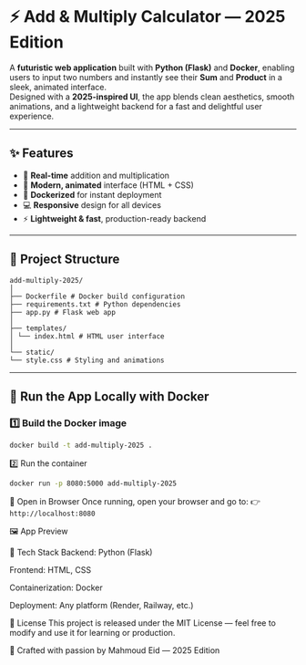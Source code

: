 # ⚡ Add & Multiply Calculator — 2025 Edition

A **futuristic web application** built with **Python (Flask)** and **Docker**, enabling users to input two numbers and instantly see their **Sum** and **Product** in a sleek, animated interface.  
Designed with a **2025-inspired UI**, the app blends clean aesthetics, smooth animations, and a lightweight backend for a fast and delightful user experience.

---

## ✨ Features

- 🧮 **Real-time** addition and multiplication  
- 🎨 **Modern, animated** interface (HTML + CSS)  
- 🐳 **Dockerized** for instant deployment  
- 💻 **Responsive** design for all devices  
- ⚡ **Lightweight & fast**, production-ready backend  

---

## 🧩 Project Structure
```
add-multiply-2025/
│
├── Dockerfile # Docker build configuration
├── requirements.txt # Python dependencies
├── app.py # Flask web app
│
├── templates/
│ └── index.html # HTML user interface
│
└── static/
└── style.css # Styling and animations
```
---

## 🐳 Run the App Locally with Docker

### 1️⃣ Build the Docker image
```bash
docker build -t add-multiply-2025 .
```
2️⃣ Run the container
```bash
docker run -p 8080:5000 add-multiply-2025
```
🚀 Open in Browser
Once running, open your browser and go to:
👉``` http://localhost:8080```

🖼️ App Preview


🧠 Tech Stack
Backend: Python (Flask)

Frontend: HTML, CSS

Containerization: Docker

Deployment: Any platform (Render, Railway, etc.)

📜 License
This project is released under the MIT License — feel free to modify and use it for learning or production.

💬 Crafted with passion by Mahmoud Eid — 2025 Edition
